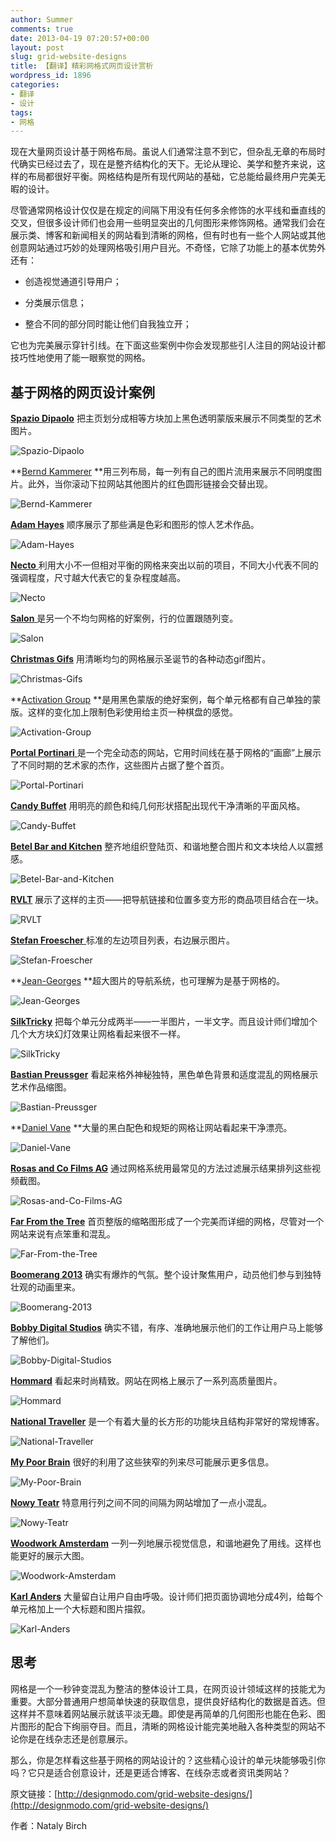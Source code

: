 ```yaml
---
author: Summer
comments: true
date: 2013-04-19 07:20:57+00:00
layout: post
slug: grid-website-designs
title: 【翻译】精彩网格式网页设计赏析
wordpress_id: 1896
categories:
- 翻译
- 设计
tags:
- 网格
---
```


现在大量网页设计基于网格布局。虽说人们通常注意不到它，但杂乱无章的布局时代确实已经过去了，现在是整齐结构化的天下。无论从理论、美学和整齐来说，这样的布局都很好平衡。网格结构是所有现代网站的基础，它总能给最终用户完美无暇的设计。

尽管通常网格设计仅仅是在规定的间隔下用没有任何多余修饰的水平线和垂直线的交叉，但很多设计师们也会用一些明显突出的几何图形来修饰网格。通常我们会在展示类、博客和新闻相关的网站看到清晰的网格，但有时也有一些个人网站或其他创意网站通过巧妙的处理网格吸引用户目光。不奇怪，它除了功能上的基本优势外还有：



	
  * 创造视觉通道引导用户；

	
  * 分类展示信息；

	
  * 整合不同的部分同时能让他们自我独立开；


它也为完美展示穿针引线。在下面这些案例中你会发现那些引人注目的网站设计都技巧性地使用了能一眼察觉的网格。


## 基于网格的网页设计案例


[**Spazio Dipaolo**](http://www.spaziodipaolo.it/) 把主页划分成相等方块加上黑色透明蒙版来展示不同类型的艺术图片。

![Spazio-Dipaolo](/wp-content/uploads/2013/04/Spazio-Dipaolo.jpg)

**[Bernd Kammerer](http://berndkammerer.com/) **用三列布局，每一列有自己的图片流用来展示不同明度图片。此外，当你滚动下拉网站其他图片的红色圆形链接会交替出现。

![Bernd-Kammerer](/wp-content/uploads/2013/04/Bernd-Kammerer.jpg)

[**Adam Hayes**](http://mrahayes.com/) 顺序展示了那些满是色彩和图形的惊人艺术作品。

![Adam-Hayes](/wp-content/uploads/2013/04/Adam-Hayes.jpg)

[**Necto** ](http://www.nectodigital.es/)利用大小不一但相对平衡的网格来突出以前的项目，不同大小代表不同的强调程度，尺寸越大代表它的复杂程度越高。

![Necto](/wp-content/uploads/2013/04/Necto.jpg)

[**Salon** ](http://salon.io/)是另一个不均匀网格的好案例，行的位置跟随列变。

![Salon](/wp-content/uploads/2013/04/Salon.jpg)

[**Christmas Gifs**](http://www.christmasgifs.org/) 用清晰均匀的网格展示圣诞节的各种动态gif图片。

![Christmas-Gifs](/wp-content/uploads/2013/04/Christmas-Gifs.jpg)

**[Activation Group](http://www.activation-group.com/) **是用黑色蒙版的绝好案例，每个单元格都有自己单独的蒙版。这样的变化加上限制色彩使用给主页一种棋盘的感觉。

![Activation-Group](/wp-content/uploads/2013/04/Activation-Group.jpg)

[**Portal Portinari** ](http://www.portinari.org.br/)是一个完全动态的网站，它用时间线在基于网格的“画廊”上展示了不同时期的艺术家的杰作，这些图片占据了整个首页。

![Portal-Portinari](/wp-content/uploads/2013/04/Portal-Portinari.jpg)

[**Candy Buffet**](http://www.candybuffet.es/) 用明亮的颜色和纯几何形状搭配出现代干净清晰的平面风格。

![Candy-Buffet](/wp-content/uploads/2013/04/Candy-Buffet.jpg)

[**Betel Bar and Kitchen**](http://betelnyc.com/) 整齐地组织登陆页、和谐地整合图片和文本块给人以震撼感。

![Betel-Bar-and-Kitchen](/wp-content/uploads/2013/04/Betel-Bar-and-Kitchen.jpg)

[**RVLT**](http://rvlt.com/) 展示了这样的主页——把导航链接和位置多变方形的商品项目结合在一块。

![RVLT](/wp-content/uploads/2013/04/RVLT.jpg)

[**Stefan Froescher** ](http://www.stefan-froescher.eu/)标准的左边项目列表，右边展示图片。

![Stefan-Froescher](/wp-content/uploads/2013/04/Stefan-Froescher.jpg)

**[Jean-Georges](http://www.jean-georges.com/) **超大图片的导航系统，也可理解为是基于网格的。

![Jean-Georges](/wp-content/uploads/2013/04/Jean-Georges.jpg)

[**SilkTricky**](http://www.silktricky.com/) 把每个单元分成两半——一半图片，一半文字。而且设计师们增加个几个大方块幻灯效果让网格看起来很不一样。

![SilkTricky](/wp-content/uploads/2013/04/SilkTricky.jpg)

[**Bastian Preussger**](http://bastianpreussger.com/) 看起来格外神秘独特，黑色单色背景和适度混乱的网格展示艺术作品缩图。

![Bastian-Preussger](/wp-content/uploads/2013/04/Bastian-Preussger.jpg)

**[Daniel Vane](http://danielvane.com/) **大量的黑白配色和规矩的网格让网站看起来干净漂亮。

![Daniel-Vane](/wp-content/uploads/2013/04/Daniel-Vane.jpg)

[**Rosas and Co Films AG**](http://rosasnco.ch/films) 通过网格系统用最常见的方法过滤展示结果排列这些视频截图。

![Rosas-and-Co-Films-AG](/wp-content/uploads/2013/04/Rosas-and-Co-Films-AG.jpg)

[**Far From the Tree**](http://www.farfromthetree.com/) 首页整版的缩略图形成了一个完美而详细的网格，尽管对一个网站来说有点笨重和混乱。

![Far-From-the-Tree](/wp-content/uploads/2013/04/Far-From-the-Tree.jpg)

[**Boomerang 2013**](http://prixboomerang.com/) 确实有爆炸的气氛。整个设计聚焦用户，动员他们参与到独特壮观的动画里来。

![Boomerang-2013](/wp-content/uploads/2013/04/Boomerang-2013.jpg)

[**Bobby Digital Studios**](http://bobby.se/) 确实不错，有序、准确地展示他们的工作让用户马上能够了解他们。

![Bobby-Digital-Studios](/wp-content/uploads/2013/04/Bobby-Digital-Studios.jpg)

[**Hommard**](http://hommard.com/) 看起来时尚精致。网站在网格上展示了一系列高质量图片。

![Hommard](/wp-content/uploads/2013/04/Hommard.jpg)

[**National Traveller**](http://www.nationaltraveller.com/) 是一个有着大量的长方形的功能块且结构非常好的常规博客。

![National-Traveller](/wp-content/uploads/2013/04/National-Traveller.jpg)

[**My Poor Brain**](http://www.mypoorbrain.com/) 很好的利用了这些狭窄的列来尽可能展示更多信息。

![My-Poor-Brain](/wp-content/uploads/2013/04/My-Poor-Brain.jpg)

[**Nowy Teatr**](http://www.nowyteatr.org/) 特意用行列之间不同的间隔为网站增加了一点小混乱。

![Nowy-Teatr](/wp-content/uploads/2013/04/Nowy-Teatr.jpg)

[**Woodwork Amsterdam**](http://woodwork.nl/) 一列一列地展示视觉信息，和谐地避免了用线。这样也能更好的展示大图。

![Woodwork-Amsterdam](/wp-content/uploads/2013/04/Woodwork-Amsterdam.jpg)

[**Karl Anders**](http://www.karlanders.de/) 大量留白让用户自由呼吸。设计师们把页面协调地分成4列，给每个单元格加上一个大标题和图片描叙。

![Karl-Anders](/wp-content/uploads/2013/04/Karl-Anders.jpg)


## 思考


网格是一个一秒钟变混乱为整洁的整体设计工具，在网页设计领域这样的技能尤为重要。大部分普通用户想简单快速的获取信息，提供良好结构化的数据是首选。但这样并不意味着网站展示就该平淡无趣。即使是再简单的几何图形也能在色彩、图片图形的配合下绚丽夺目。而且，清晰的网格设计能完美地融入各种类型的网站不论你是在线杂志还是创意展示。

那么，你是怎样看这些基于网格的网站设计的？这些精心设计的单元块能够吸引你吗？它只是适合创意设计，还是更适合博客、在线杂志或者资讯类网站？

原文链接：[http://designmodo.com/grid-website-designs/](http://designmodo.com/grid-website-designs/)

作者：Nataly Birch
